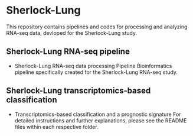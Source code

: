 # Sherlock-Lung
This repository contains pipelines and codes for processing and analyzing RNA-seq data, devloped for the Sherlock-Lung study.

## Sherlock-Lung RNA-seq pipeline
- Sherlock-Lung RNA-seq data processing Pipeline Bioinformatics pipeline specifically created for the Sherlock-Lung RNA-seq study.

## Sherlock-Lung transcriptomics-based classification
- Transcriptomics-based classification and a prognostic signature For detailed instructions and further explanations, please see the README files within each respective folder.

